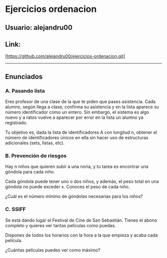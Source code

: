 # Ejercicios ordenacion

## Usuario: alejandru00

## Link:
[https://github.com/alejandru00/ejercicios-ordenacion.git]

-------------------------------------------
## Enunciados

### A. Pasando lista

Eres profesor de una clase de la que te piden que pases asistencia. Cada alumno, según
llega a clase, confirma su asistencia y en la lista aparece su número identificador como un
entero. Sin embargo, el sistema es algo nuevo y a ratos vuelve a aparecer por error en la
lista un alumno ya registrado. 


Tu objetivo es, dada la lista de identificadores A con longitud n, obtener el número de
identificadores únicos en ella sin hacer uso de estructuras adicionales (sets, listas, etc).

### B. Prevención de riesgos

Hay n niños que quieren subir a una noria, y tu tarea es encontrar una góndola para cada
niño. 


Cada góndola puede tener uno o dos niños, y además, el peso total en una góndola no
puede exceder x. Conoces el peso de cada niño. 


¿Cuál es el número mínimo de góndolas necesarias para los niños? 



### C. SSIFF

Se está dando lugar el Festival de Cine de San Sebastián. Tienes el abono completo y
quieres ver tantas películas como puedas.


Dispones de todos los horarios con la hora a la que empieza y acaba cada película.


¿Cuántas películas puedes ver como máximo? 

